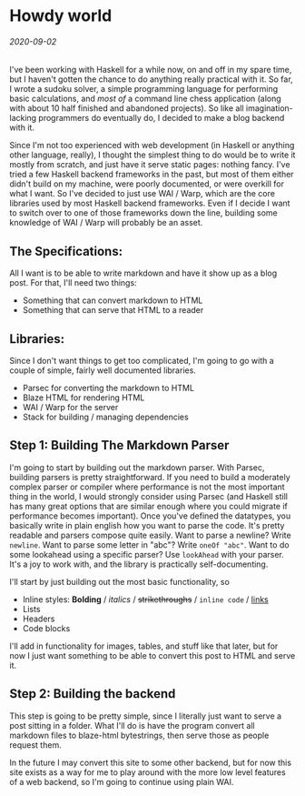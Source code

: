 # Howdy world
###### *2020-09-02*
I've been working with Haskell for a while now, on and off in my spare time, but I haven't gotten the chance to do anything really practical with it. So far, I wrote a sudoku solver, a simple programming language for performing basic calculations, and *most of* a command line chess application (along with about 10 half finished and abandoned projects). So like all imagination-lacking programmers do eventually do, I decided to make a blog backend with it.

Since I'm not too experienced with web development (in Haskell or anything other language, really), I thought the simplest thing to do would be to write it mostly from scratch, and just have it serve static pages: nothing fancy. I've tried a few Haskell backend frameworks in the past, but most of them either didn't build on my machine, were poorly documented, or were overkill for what I want. So I've decided to just use WAI / Warp, which are the core libraries used by most Haskell backend frameworks. Even if I decide I want to switch over to one of those frameworks down the line, building some knowledge of WAI / Warp will probably be an asset.

## The Specifications:
All I want is to be able to write markdown and have it show up as a blog post. For that, I'll need two things:
- Something that can convert markdown to HTML
- Something that can serve that HTML to a reader

## Libraries: 
Since I don't want things to get too complicated, I'm going to go with a couple of simple, fairly well documented libraries.
- Parsec for converting the markdown to HTML
- Blaze HTML for rendering HTML 
- WAI / Warp for the server
- Stack for building / managing dependencies

## Step 1: Building The Markdown Parser
I'm going to start by building out the markdown parser. With Parsec, building parsers is pretty straightforward. If you need to build a moderately complex parser or compiler where performance is not the most important thing in the world, I would strongly consider using Parsec (and Haskell still has many great options that are similar enough where you could migrate if performance becomes important). Once you've defined the datatypes, you basically write in plain english how you want to parse the code. It's pretty readable and parsers compose quite easily. Want to parse a newline? Write `newline`. Want to parse some letter in "abc"? Write `oneOf "abc"`. Want to do some lookahead using a specific parser? Use `lookAhead` with your parser. It's a joy to work with, and the library is practically self-documenting. 

I'll start by just building out the most basic functionality, so 
- Inline styles: **Bolding** / *italics* / ~~strikethroughs~~ / `inline code` / [links](http://danieltuveson.com/)
- Lists
- Headers
- Code blocks

I'll add in functionality for images, tables, and stuff like that later, but for now I just want something to be able to convert this post to HTML and serve it.

## Step 2: Building the backend
This step is going to be pretty simple, since I literally just want to serve a post sitting in a folder. What I'll do is have the program convert all markdown files to blaze-html bytestrings, then serve those as people request them. 

In the future I may convert this site to some other backend, but for now this site exists as a way for me to play around with the more low level features of a web backend, so I'm going to continue using plain WAI. 

